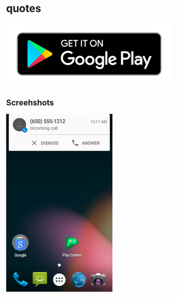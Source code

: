 # quotes

[<img src="screenshots/play-store-logo.png" width="450" >](https://play.google.com/store/apps/details?id=com.alimam.quotes)

## Screehshots

<img src="screenshots/test.png" height="480px" >
